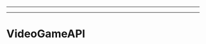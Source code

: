 ------------------------------------------
----------------------------------------------------------------------------------------------------
# VideoGameAPI
